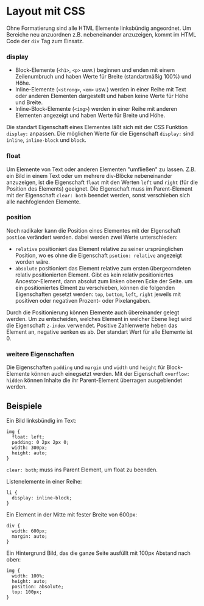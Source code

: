 # Layout mit CSS #


Ohne Formatierung sind alle HTML Elemente linksbündig angeordnet. Um Bereiche neu anzuordnen z.B. nebeneinander anzuzeigen, kommt im HTML Code der `div` Tag zum Einsatz. 

### display ###

* Block-Elemente (`<h1>`, `<p>` usw.) beginnen und enden mit einem Zeilenumbruch und haben Werte für Breite (standartmäßig 100%) und Höhe.
* Inline-Elemente (`<strong>`, `<em>` usw.) werden in einer Reihe mit Text oder anderen Elementen dargestellt und haben keine Werte für Höhe und Breite.
* Inline-Block-Elemente (`<img>`) werden in einer Reihe mit anderen Elementen angezeigt und haben Werte für Breite und Höhe.

Die standart Eigenschaft eines Elementes läßt sich mit der CSS Funktion `display:` anpassen. Die möglichen Werte für die Eigenschaft `display:` sind `inline`, `inline-block` und `block`.

### float ###

Um Elemente von Text oder anderen Elementen "umfließen" zu lassen. Z.B. ein Bild in einem Text oder um mehrere div-Blöcke nebeneinander anzuzeigen, ist die Eigenschaft `float` mit den Werten `left` und `right` (für die Position des Elements) geeignet. Die EIgenschaft muss im Parent-Element mit der Eigenschaft `clear: both` beendet werden, sonst verschieben sich alle nachfoglenden Elemente.

### position ###

Noch radikaler kann die Position eines Elementes mit der EIgenschaft `postion` verändert werden. dabei werden zwei Werte unterschieden:
* `relative` positioniert das Element relative zu seiner ursprünglichen Position, wo es ohne die Eigenschaft `psotion: relative` angezeigt worden wäre.
* `absolute` positioniert das Element relative zum ersten übergeorndeten relativ positionierten Element. Gibt es kein relativ positioniertes Ancestor-Element, dann absolut zum linken oberen Ecke der Seite.
um ein positioniertes Elment zu verschieben, können die folgenden Eigenschaften gesetzt werden: `top`, `bottom`, `left`, `right` jeweils mit positiven oder negativen Prozent- oder Pixelangaben.

Durch die Positionierung können Elemente auch übereinander gelegt werden. Um zu entscheiden, welches Element in welcher Ebene liegt wird die Eigenschaft `z-index` verwendet. Positive Zahlenwerte heben das Element an, negative senken es ab. Der standart Wert für alle Elemente ist 0.

### weitere Eigenschaften ###

Die Eigenschaften `padding` und `margin` und `width` und `height` für Block-Elemente können auch einegsetzt werden. Mit der Eigenschaft `overflow: hidden` können Inhalte die ihr Parent-Element überragen ausgeblendet werden.

## Beispiele ##

Ein Bild linksbündig im Text:
```
img {
  float: left;
  padding: 0 2px 2px 0;
  width: 300px;
  height: auto;
}
```
`clear: both`; muss ins Parent Element, um float zu beenden.

Listenelemente in einer Reihe:
```
li {
  display: inline-block;
}
```

Ein Element in der Mitte mit fester Breite von 600px:
```
div {
  width: 600px;
  margin: auto;
}
```

Ein Hintergrund Bild, das die ganze Seite ausfüllt mit 100px Abstand nach oben:
```
img {
  width: 100%;
  height: auto;
  position: absolute;
  top: 100px;
}
